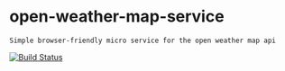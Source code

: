 
# open-weather-map-service

    Simple browser-friendly micro service for the open weather map api

  [![Build Status](https://travis-ci.org/tomkp/open-weather-map-service.png)](https://travis-ci.org/tomkp/open-weather-map-service)

